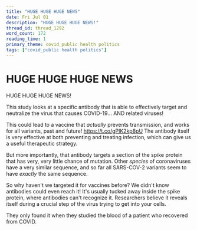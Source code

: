```yaml
---
title: "HUGE HUGE HUGE NEWS"
date: Fri Jul 01
description: "HUGE HUGE HUGE NEWS!"
thread_id: thread_1292
word_count: 172
reading_time: 1
primary_theme: covid_public health politics
tags: ["covid_public health politics"]
---
```


# HUGE HUGE HUGE NEWS

HUGE HUGE HUGE NEWS!

This study looks at a specific antibody that is able to effectively target and neutralize the virus that causes COVID-19... AND related viruses!

This could lead to a vaccine that *actually* prevents transmission, and works for all variants, past and future! https://t.co/gPlK2kp8pU The antibody itself is very effective at both preventing and treating infection, which can give us a useful therapeutic strategy.

But more importantly, that antibody targets a section of the spike protein that has very, very little chance of mutation. Other *species* of coronaviruses have a very similar sequence, and so far all SARS-COV-2 variants seem to have *exactly* the same sequence.

So why haven't we targeted it for vaccines before? We didn't know antibodies could even reach it! It's usually tucked away inside the spike protein, where antibodies can't recognize it. Researchers believe it reveals itself during a crucial step of the virus trying to get into your cells.

They only found it when they studied the blood of a patient who recovered from COVID.